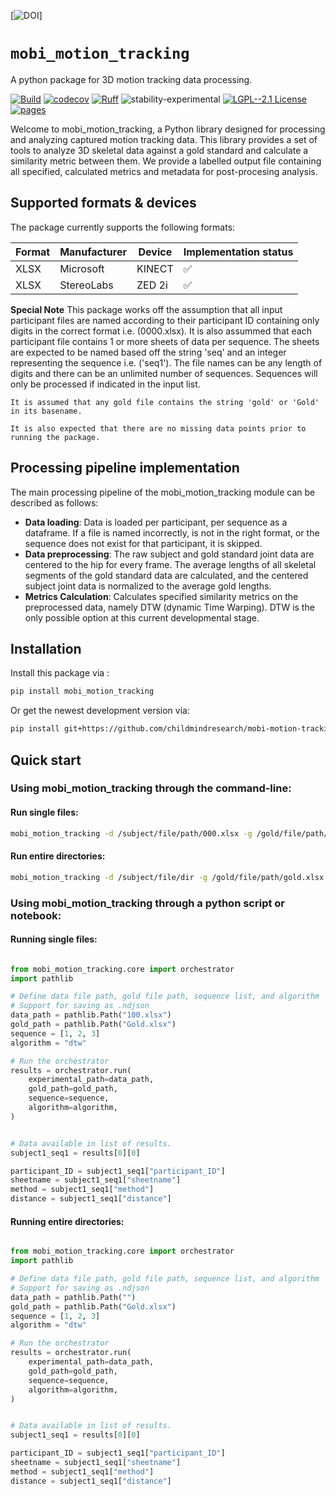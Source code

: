 [![DOI](https://zenodo.org/badge/657341621.svg)]

# `mobi_motion_tracking`

A python package for 3D motion tracking data processing.

[![Build](https://github.com/childmindresearch/mobi-motion-tracking/actions/workflows/test.yaml/badge.svg?branch=main)](https://github.com/childmindresearch/mobi-motion-tracking/actions/workflows/test.yaml?query=branch%3Amain)
[![codecov](https://codecov.io/gh/childmindresearch/mobi-motion-tracking/branch/main/graph/badge.svg?token=22HWWFWPW5)](https://codecov.io/gh/childmindresearch/mobi-motion-tracking)
[![Ruff](https://img.shields.io/endpoint?url=https://raw.githubusercontent.com/astral-sh/ruff/main/assets/badge/v2.json)](https://github.com/astral-sh/ruff)
![stability-experimental](https://img.shields.io/badge/stability-experimental-orange.svg)
[![LGPL--2.1 License](https://img.shields.io/badge/license-LGPL--2.1-blue.svg)](https://github.com/childmindresearch/mobi-motion-tracking/blob/main/LICENSE)
[![pages](https://img.shields.io/badge/api-docs-blue)](https://childmindresearch.github.io/mobi-motion-tracking)

Welcome to mobi_motion_tracking, a Python library designed for processing and analyzing captured motion tracking data. This library provides a set of tools to analyze 3D skeletal data against a gold standard and calculate a similarity metric between them. We provide a labelled output file containing all specified, calculated metrics and metadata for post-procesing analysis. 

## Supported formats & devices

The package currently supports the following formats:

| Format | Manufacturer | Device | Implementation status |
| --- | --- | --- | --- |
| XLSX | Microsoft | KINECT | ✅ |
| XLSX | StereoLabs | ZED 2i | ✅ |

**Special Note**
    This package works off the assumption that all input participant files are named according to their participant ID containing only digits in the correct format i.e. (0000.xlsx). It is also assummed that each participant file contains 1 or more sheets of data per sequence. The sheets are expected to be named based off the string 'seq' and an integer representing the sequence i.e. ('seq1'). The file names can be any length of digits and there can be an unlimited number of sequences. Sequences will only be processed if indicated in the input list.
    
    It is assumed that any gold file contains the string 'gold' or 'Gold' in its basename.
    
    It is also expected that there are no missing data points prior to running the package.

## Processing pipeline implementation

The main processing pipeline of the mobi_motion_tracking module can be described as follows:

- **Data loading**: Data is loaded per participant, per sequence as a dataframe. If a file is named incorrectly, is not in the right format, or the sequence does not exist for that participant, it is skipped.
- **Data preprocessing**: The raw subject and gold standard joint data are centered to the hip for every frame. The average lengths of all skeletal segments of the gold standard data are calculated, and the centered subject joint data is normalized to the average gold lengths.
- **Metrics Calculation**: Calculates specified similarity metrics on the preprocessed data, namely DTW (dynamic Time Warping). DTW is the only possible option at this current developmental stage.

## Installation

Install this package via :

```sh
pip install mobi_motion_tracking
```

Or get the newest development version via:

```sh
pip install git+https://github.com/childmindresearch/mobi-motion-tracking
```

## Quick start

### Using mobi_motion_tracking through the command-line:
#### Run single files:
```sh
mobi_motion_tracking -d /subject/file/path/000.xlsx -g /gold/file/path/gold.xlsx -s "1,2,3" -a "dtw"
```

#### Run entire directories:
```sh
mobi_motion_tracking -d /subject/file/dir -g /gold/file/path/gold.xlsx -s "1,2,3" -a "dtw"
```

### Using mobi_motion_tracking through a python script or notebook:

#### Running single files:
```Python

from mobi_motion_tracking.core import orchestrator
import pathlib

# Define data file path, gold file path, sequence list, and algorithm
# Support for saving as .ndjson
data_path = pathlib.Path("100.xlsx")
gold_path = pathlib.Path("Gold.xlsx")
sequence = [1, 2, 3]
algorithm = "dtw"

# Run the orchestrator
results = orchestrator.run(
    experimental_path=data_path,
    gold_path=gold_path,
    sequence=sequence,
    algorithm=algorithm,
)


# Data available in list of results.
subject1_seq1 = results[0][0]

participant_ID = subject1_seq1["participant_ID"]
sheetname = subject1_seq1["sheetname"]
method = subject1_seq1["method"]
distance = subject1_seq1["distance"]
```
#### Running entire directories:
```Python

from mobi_motion_tracking.core import orchestrator
import pathlib

# Define data file path, gold file path, sequence list, and algorithm
# Support for saving as .ndjson
data_path = pathlib.Path("")
gold_path = pathlib.Path("Gold.xlsx")
sequence = [1, 2, 3]
algorithm = "dtw"

# Run the orchestrator
results = orchestrator.run(
    experimental_path=data_path,
    gold_path=gold_path,
    sequence=sequence,
    algorithm=algorithm,
)


# Data available in list of results.
subject1_seq1 = results[0][0]

participant_ID = subject1_seq1["participant_ID"]
sheetname = subject1_seq1["sheetname"]
method = subject1_seq1["method"]
distance = subject1_seq1["distance"]
```
